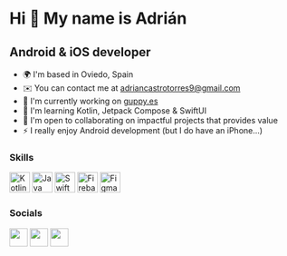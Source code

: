 Hi 👋 My name is Adrián
=======================

Android & iOS developer
-----------------------

* 🌍  I'm based in Oviedo, Spain
* ✉️  You can contact me at [adriancastrotorres9@gmail.com](mailto:adriancastrotorres9@gmail.com)
* 🚀  I'm currently working on [guppy.es](http://www.guppy.es/)
* 🧠  I'm learning Kotlin, Jetpack Compose & SwiftUI
* 🤝  I'm open to collaborating on impactful projects that provides value
* ⚡  I really enjoy Android development (but I do have an iPhone...)

### Skills

<p align="left">
<a href="https://kotlinlang.org/" target="_blank" rel="noreferrer"><img src="https://upload.wikimedia.org/wikipedia/commons/0/06/Kotlin_Icon.svg" width="36" height="36" alt="Kotlin" /></a>
<a href="https://www.oracle.com/java/" target="_blank" rel="noreferrer"><img src="https://raw.githubusercontent.com/danielcranney/readme-generator/main/public/icons/skills/java-colored.svg" width="36" height="36" alt="Java" /></a>
<a href="https://developer.apple.com/swift/" target="_blank" rel="noreferrer"><img src="https://raw.githubusercontent.com/danielcranney/readme-generator/main/public/icons/skills/swift-colored.svg" width="36" height="36" alt="Swift" /></a>
<a href="https://firebase.google.com/" target="_blank" rel="noreferrer"><img src="https://raw.githubusercontent.com/danielcranney/readme-generator/main/public/icons/skills/firebase-colored.svg" width="36" height="36" alt="Firebase" /></a>
<a href="https://www.figma.com/" target="_blank" rel="noreferrer"><img src="https://raw.githubusercontent.com/danielcranney/readme-generator/main/public/icons/skills/figma-colored.svg" width="36" height="36" alt="Figma" /></a>
</p>

### Socials

<p align="left"> <a href="https://www.github.com/adrict99" target="_blank" rel="noreferrer"><img src="https://raw.githubusercontent.com/danielcranney/readme-generator/main/public/icons/socials/github.svg" width="32" height="32" /></a> <a href="https://www.linkedin.com/in/adrianct/" target="_blank" rel="noreferrer"><img src="https://raw.githubusercontent.com/danielcranney/readme-generator/main/public/icons/socials/linkedin.svg" width="32" height="32" /></a> <a href="https://www.stackoverflow.com/users/15840005/adrián" target="_blank" rel="noreferrer"><img src="https://raw.githubusercontent.com/danielcranney/readme-generator/main/public/icons/socials/stackoverflow.svg" width="32" height="32" /></a></p>
